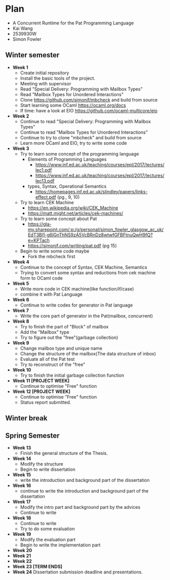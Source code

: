 # Plan

* A Concurrent Runtime for the Pat Programming Language
* Kai Wang
* 2539930W
* Simon Fowler

## Winter semester

* **Week 1**
  * Create initial repository
  * Install the basic tools of the project.
  * Meeting with supervisor
  * Read "Special Delivery: Programming with Mailbox Types"
  * Read "Mailbox Types for Unordered Interactions"
  * Clone https://github.com/simonjf/mbcheck and build from source
  * Start learning some OCaml https://ocaml.org/docs
  * If time: have a look at EIO https://github.com/ocaml-multicore/eio
* **Week 2**
  * Continue to read "Special Delivery: Programming with Mailbox Types"
  * Continue to read "Mailbox Types for Unordered Interactions"
  * Continue to try to clone "mbcheck" and build from source
  * Learn more OCaml and EIO, try to write some code
* **Week 3**
  * Try to learn some concept of the programming language
     * Elements of Programming Languages
        * https://www.inf.ed.ac.uk/teaching/courses/epl/2017/lectures/lec1.pdf
        * https://www.inf.ed.ac.uk/teaching/courses/epl/2017/lectures/lec13.pdf
    * types, Syntax, Operational Semantics
        * https://homepages.inf.ed.ac.uk/slindley/papers/links-effect.pdf (pg., 9, 10)
  * Try to learn CEK Machine
    * https://en.wikipedia.org/wiki/CEK_Machine
    * https://matt.might.net/articles/cek-machines/
  * Try to learn some concept about Pat
    * https://gla-my.sharepoint.com/:p:/g/personal/simon_fowler_glasgow_ac_uk/EdT3Bl1-g6lGnThNS9zA5VcBRnDz8wtwfGFBFtnuQwH9fQ?e=KPTach
    * https://simonjf.com/writing/pat.pdf (pg 15)
  * Begin to write some code maybe
    * Fork the mbcheck first
* **Week 4**
  	* Continue to the concept of Syntax, CEK Machine, Semantics
   * Trying to convert some syntax and reductions from cek machine form to OCaml code
* **Week 5**
  * Write more code in CEK machine(like function/if/case)
  * combine it with Pat Language
* **Week 6**
  * Continue to write codes for generator in Pat language
* **Week 7**
  * Write the core part of generator in the Pat(mailbox, concurrent)
* **Week 8**
  * Try to finish the part of "Block" of  mailbox 
  * Add the "Mailbox" type
  * Try to figure out the "free"(garbage collection) 
* **Week 9**
  * Change mailbox type and unique name
  * Change the structure of the mailbox(The data structure of inbox)
  * Evaluate all of the Pat test
  * Try to reconstruct of the "free"
* **Week 10**
  * Try to finish the initial garbage collection function
* **Week 11 [PROJECT WEEK]**
  * Continue to optimise "Free" function
* **Week 12 [PROJECT WEEK]**
  * Continue to optimise "Free" function
  * Status report submitted.

## Winter break

## Spring Semester

* **Week 13**
  * Finish the general structure of the Thesis.
* **Week 14**
  * Modify the structure
  * Begin to write dissertation
* **Week 15**
  * write the introduction and background part of the dissertation
* **Week 16**
  * continue to write the introduction and background part of the dissertation
* **Week 17**
  * Modify the intro part and background part by the advices
  * Continue to write
* **Week 18**
  * Continue to write
  * Try to do some evaluation
* **Week 19**
  * Modify the evaluation part
  * Begin to write the implementation part
* **Week 20**
* **Week 21**
* **Week 22**
* **Week 23 [TERM ENDS]**
* **Week 24** Dissertation submission deadline and presentations.


